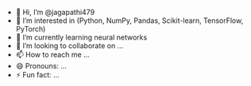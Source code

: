 - 👋 Hi, I’m @jagapathi479
- 👀 I’m interested in  (Python, NumPy, Pandas, Scikit-learn, TensorFlow, PyTorch)
- 🌱 I’m currently learning neural networks
- 💞️ I’m looking to collaborate on ...
- 📫 How to reach me ...
- 😄 Pronouns: ...
- ⚡ Fun fact: ...

<!---
jagapathi479/jagapathi479 is a ✨ special ✨ repository because its `README.md` (this file) appears on your GitHub profile.
You can click the Preview link to take a look at your changes.
--->
